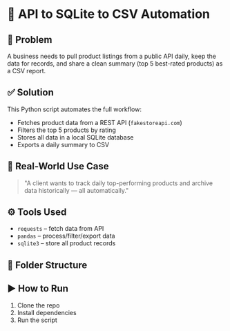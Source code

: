 # 🛒 API to SQLite to CSV Automation

## 🔧 Problem

A business needs to pull product listings from a public API daily, keep the data for records, and share a clean summary (top 5 best-rated products) as a CSV report.

## ✅ Solution

This Python script automates the full workflow:

- Fetches product data from a REST API (`fakestoreapi.com`)
- Filters the top 5 products by rating
- Stores all data in a local SQLite database
- Exports a daily summary to CSV

## 💼 Real-World Use Case

> "A client wants to track daily top-performing products and archive data historically — all automatically."

## ⚙️ Tools Used

- `requests` – fetch data from API
- `pandas` – process/filter/export data
- `sqlite3` – store all product records

## 📁 Folder Structure

## ▶️ How to Run

1. Clone the repo  
2. Install dependencies  
3. Run the script  
